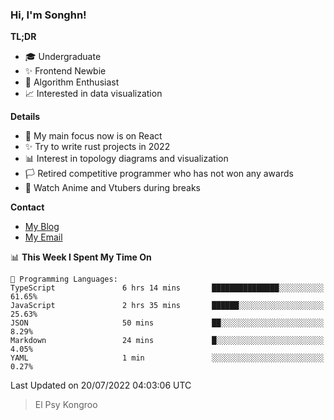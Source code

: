 ### Hi, I'm Songhn!

**TL;DR**

- 🎓 Undergraduate
- ✨ Frontend Newbie
- 🎈 Algorithm Enthusiast
- 📈 Interested in data visualization

**Details**

- 🎯 My main focus now is on React
- ✨ Try to write rust projects in 2022
- 📊 Interest in topology diagrams and visualization
- 🏳️ Retired competitive programmer who has not won any awards
- 🍵 Watch Anime and Vtubers during breaks

**Contact**
- [My Blog](https://blog.songhn.com)
- [My Email](mailto:songhn233@gmail.com)

<!--START_SECTION:waka-->
📊 **This Week I Spent My Time On** 

```text
💬 Programming Languages: 
TypeScript               6 hrs 14 mins       ███████████████░░░░░░░░░░   61.65% 
JavaScript               2 hrs 35 mins       ██████░░░░░░░░░░░░░░░░░░░   25.63% 
JSON                     50 mins             ██░░░░░░░░░░░░░░░░░░░░░░░   8.29% 
Markdown                 24 mins             █░░░░░░░░░░░░░░░░░░░░░░░░   4.05% 
YAML                     1 min               ░░░░░░░░░░░░░░░░░░░░░░░░░   0.27%

```


 Last Updated on 20/07/2022 04:03:06 UTC
<!--END_SECTION:waka-->

> El Psy Kongroo
